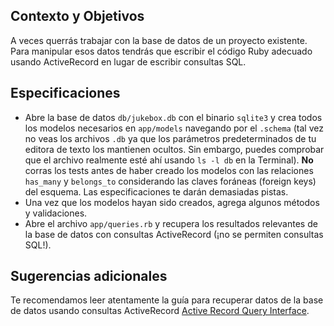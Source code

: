 ## Contexto y Objetivos

A veces querrás trabajar con la base de datos de un proyecto existente. Para manipular esos datos tendrás que escribir el código Ruby adecuado usando ActiveRecord en lugar de escribir consultas SQL.

## Especificaciones

- Abre la base de datos `db/jukebox.db` con el binario `sqlite3` y crea todos los modelos necesarios en `app/models` navegando por el `.schema` (tal vez no veas los archivos `.db` ya que los parámetros predeterminados de tu editora de texto los mantienen ocultos. Sin embargo, puedes comprobar que el archivo realmente esté ahí usando `ls -l db` en la Terminal). **No** corras los tests antes de haber creado los modelos con las relaciones `has_many` y `belongs_to` considerando las claves foráneas (foreign keys) del esquema. Las especificaciones te darán demasiadas pistas.
- Una vez que los modelos hayan sido creados, agrega algunos métodos y validaciones.
- Abre el archivo `app/queries.rb` y recupera los resultados relevantes de la base de datos con consultas ActiveRecord (¡no se permiten consultas SQL!).

## Sugerencias adicionales

Te recomendamos leer atentamente la guía para recuperar datos de la base de datos usando consultas ActiveRecord [Active Record Query Interface](http://guides.rubyonrails.org/active_record_querying.html).
